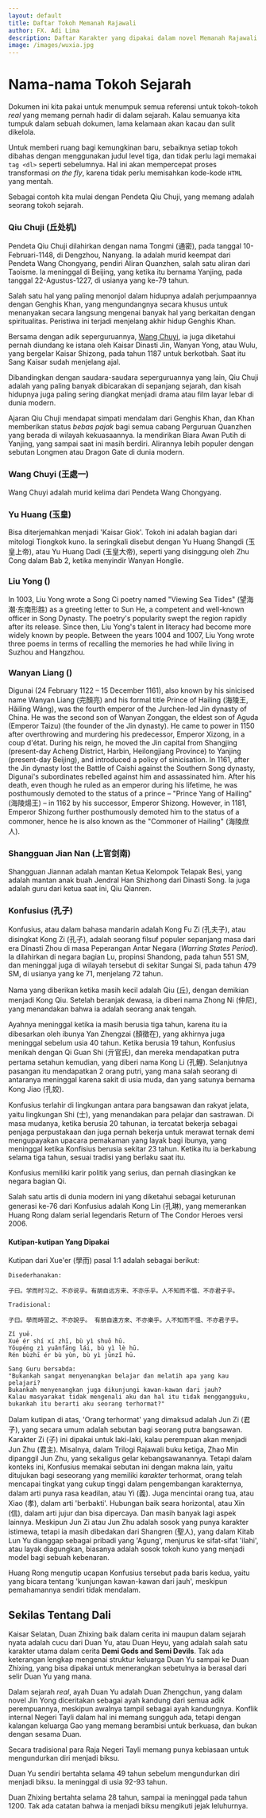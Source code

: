 ```yaml
---
layout: default
title: Daftar Tokoh Memanah Rajawali
author: FX. Adi Lima
description: Daftar Karakter yang dipakai dalam novel Memanah Rajawali.
image: /images/wuxia.jpg
---
```


# Nama-nama Tokoh Sejarah

Dokumen ini kita pakai untuk menumpuk semua referensi untuk tokoh-tokoh _real_ yang memang pernah hadir
di dalam sejarah. Kalau semuanya kita tumpuk dalam sebuah dokumen, lama kelamaan akan kacau dan sulit
dikelola.

Untuk memberi ruang bagi kemungkinan baru, sebaiknya setiap tokoh dibahas dengan menggunakan judul level tiga,
dan tidak perlu lagi memakai `tag <dl>` seperti sebelumnya. Hal ini akan mempercepat proses transformasi
_on the fly_, karena tidak perlu memisahkan kode-kode `HTML` yang mentah.

Sebagai contoh kita mulai dengan Pendeta Qiu Chuji, yang memang adalah seorang tokoh sejarah.


### <a name="qiu-chuji" id="qiu-chuji">Qiu Chuji (丘处机)</a>

Pendeta Qiu Chuji dilahirkan dengan nama Tongmi (通密), pada tanggal 10-Februari-1148, di Dengzhou, Nanyang.
Ia adalah murid keempat dari Pendeta Wang Chongyang, pendiri Aliran Quanzhen, salah satu aliran dari 
Taoisme. Ia meninggal di Beijing, yang ketika itu bernama Yanjing, pada tanggal 22-Agustus-1227, di usianya
yang ke-79 tahun.

Salah satu hal yang paling menonjol dalam hidupnya adalah perjumpaannya dengan Genghis Khan, yang mengundangnya
secara khusus untuk menanyakan secara langsung mengenai banyak hal yang berkaitan dengan spiritualitas. Peristiwa
ini terjadi menjelang akhir hidup Genghis Khan.

Bersama dengan adik seperguruannya, [Wang Chuyi](#wang-chuyi), ia juga diketahui pernah diundang ke istana oleh 
Kaisar Dinasti Jin, Wanyan Yong, atau Wulu, yang bergelar Kaisar Shizong, pada tahun 1187 untuk berkotbah. 
Saat itu Sang Kaisar sudah menjelang ajal.

Dibandingkan dengan saudara-saudara seperguruannya yang lain, Qiu Chuji adalah yang paling banyak dibicarakan
di sepanjang sejarah, dan kisah hidupnya juga paling sering diangkat menjadi drama atau film layar lebar 
di dunia modern.

Ajaran Qiu Chuji mendapat simpati mendalam dari Genghis Khan, dan Khan memberikan status _bebas pajak_ bagi semua
cabang Perguruan Quanzhen yang berada di wilayah kekuasaannya. Ia mendirikan Biara Awan Putih di Yanjing, yang
sampai saat ini masih berdiri. Alirannya lebih populer dengan sebutan Longmen atau Dragon Gate di dunia modern.

### <a name="wang-chuyi" id="wang-chuyi">Wang Chuyi (王處一)</a>

Wang Chuyi adalah murid kelima dari Pendeta Wang Chongyang.


### <a name="yu-huang" id="yu-huang">Yu Huang (玉皇)</a>

Bisa diterjemahkan menjadi 'Kaisar Giok'. Tokoh ini adalah bagian dari mitologi Tiongkok kuno. Ia seringkali disebut
dengan Yu Huang Shangdi (玉皇上帝), atau Yu Huang Dadi (玉皇大帝), seperti yang disinggung oleh Zhu Cong dalam Bab 2,
ketika menyindir Wanyan Honglie.


### <a name="liu-yong" id="liu-yong">Liu Yong ()</a>

In 1003, Liu Yong wrote a Song Ci poetry named "Viewing Sea Tides" (望海潮·东南形胜) as a greeting letter to Sun He, a competent and well-known officer in Song Dynasty. The poetry's popularity swept the region rapidly after its release. 
Since then, Liu Yong's talent in literacy had become more widely known by people. Between the years 1004 and 1007, Liu Yong wrote three poems in terms of recalling the memories he had while living in Suzhou and Hangzhou.


### <a name="wanyan-liang" id="wanyan-liang">Wanyan Liang ()</a>

Digunai (24 February 1122 – 15 December 1161), also known by his sinicised name Wanyan Liang (完顏亮) and his formal title Prince of Hailing (海陵王, Hǎilíng Wáng), was the fourth emperor of the Jurchen-led Jin dynasty of China. He was the second son of Wanyan Zonggan, the eldest son of Aguda (Emperor Taizu) (the founder of the Jin dynasty). He came to power in 1150 after overthrowing and murdering his predecessor, Emperor Xizong, in a coup d'état. During his reign, he moved the Jin capital from Shangjing (present-day Acheng District, Harbin, Heilongjiang Province) to Yanjing (present-day Beijing), and introduced a policy of sinicisation. In 1161, after the Jin dynasty lost the Battle of Caishi against the Southern Song dynasty, Digunai's subordinates rebelled against him and assassinated him. After his death, even though he ruled as an emperor during his lifetime, he was posthumously demoted to the status of a prince – "Prince Yang of Hailing" (海陵煬王) – in 1162 by his successor, Emperor Shizong. However, in 1181, Emperor Shizong further posthumously demoted him to the status of a commoner, hence he is also known as the "Commoner of Hailing" (海陵庶人).

### <a name="" id="">Shangguan Jian Nan (上官剑南)</a>

Shangguan Jiannan adalah mantan Ketua Kelompok Telapak Besi, yang adalah mantan anak buah Jendral Han Shizhong dari
Dinasti Song. Ia juga adalah guru dari ketua saat ini, Qiu Qianren.


### <a name="kong-zi" id="kong-zi">Konfusius (孔子)</a>

Konfusius, atau dalam bahasa mandarin adalah Kong Fu Zi (孔夫子), atau disingkat Kong Zi (孔子), adalah seorang filsuf populer
sepanjang masa dari era Dinasti Zhou di masa Peperangan Antar Negara (_Warring States Period_). Ia dilahirkan di negara bagian Lu,
propinsi Shandong, pada tahun 551 SM, dan meninggal juga di wilayah tersebut di sekitar Sungai Si, pada tahun 479 SM, di usianya
yang ke 71, menjelang 72 tahun.

Nama yang diberikan ketika masih kecil adalah Qiu (丘), dengan demikian menjadi Kong Qiu. Setelah beranjak dewasa, ia diberi
nama Zhong Ni (仲尼), yang menandakan bahwa ia adalah seorang anak tengah.

Ayahnya meninggal ketika ia masih berusia tiga tahun, karena itu ia dibesarkan oleh ibunya Yan Zhengzai (顏徵在), yang akhirnya
juga meninggal sebelum usia 40 tahun. Ketika berusia 19 tahun, Konfusius menikah dengan Qi Guan Shi (亓官氏), dan mereka 
mendapatkan putra pertama setahun kemudian, yang diberi nama Kong Li (孔鯉). Selanjutnya pasangan itu mendapatkan 2 orang
putri, yang mana salah seorang di antaranya meninggal karena sakit di usia muda, dan yang satunya bernama Kong Jiao (孔姣).

Konfusius terlahir di lingkungan antara para bangsawan dan rakyat jelata, yaitu lingkungan Shi (士), yang menandakan para pelajar
dan sastrawan. Di masa mudanya, ketika berusia 20 tahunan, ia tercatat bekerja sebagai penjaga perpustakaan dan juga pernah 
bekerja untuk merawat ternak demi mengupayakan upacara pemakaman yang layak bagi ibunya, yang meninggal ketika Konfisius berusia
sekitar 23 tahun. Ketika itu ia berkabung selama tiga tahun, sesuai tradisi yang berlaku saat itu.

Konfusius memiliki karir politik yang serius, dan pernah diasingkan ke negara bagian Qi.

Salah satu artis di dunia modern ini yang diketahui sebagai keturunan generasi ke-76 dari Konfusius adalah Kong Lin (孔琳), yang
memerankan Huang Rong dalam serial legendaris Return of The Condor Heroes versi 2006.

#### <a name="kutipan-lunyu" id="kutipan-lunyu">Kutipan-kutipan Yang Dipakai</a>

Kutipan dari Xue'er (學而) pasal 1:1 adalah sebagai berikut:

```
Disederhanakan:

子曰。学而时习之、不亦说乎。有朋自远方来、不亦乐乎。人不知而不愠、不亦君子乎。

Tradisional:

子曰。學而時習之、不亦說乎。 有朋自遠方來、不亦樂乎。人不知而不慍、不亦君子乎。

Zǐ yuē. 
Xué ér shí xí zhī, bù yì shuō hū. 
Yǒupéng zì yuǎnfāng lái, bù yì lè hū. 
Rén bùzhī ér bù yùn, bù yì jūnzǐ hū.

Sang Guru bersabda:
"Bukankah sangat menyenangkan belajar dan melatih apa yang kau pelajari?
Bukankah menyenangkan juga dikunjungi kawan-kawan dari jauh?
Kalau masyarakat tidak mengenali aku dan hal itu tidak menggangguku,
bukankah itu berarti aku seorang terhormat?"

```

Dalam kutipan di atas, 'Orang terhormat' yang dimaksud adalah Jun Zi (君子), yang secara umum adalah sebutan bagi seorang putra 
bangsawan. Karakter Zi (子) ini dipakai untuk laki-laki, kalau perempuan akan menjadi Jun Zhu (君主). Misalnya, dalam Trilogi
Rajawali buku ketiga, Zhao Min dipanggil Jun Zhu, yang sekaligus gelar kebangsawanannya. Tetapi dalam konteks ini, Konfusius
memakai sebutan ini dengan makna lain, yaitu ditujukan bagi seseorang yang memiliki _karakter_ terhormat, orang telah mencapai
tingkat yang cukup tinggi dalam pengembangan karakternya, dalam arti punya rasa keadilan, atau Yi (義). Juga mencintai orang
tua, atau Xiao (孝), dalam arti 'berbakti'. Hubungan baik seara horizontal, atau Xin (信), dalam arti jujur dan bisa dipercaya.
Dan masih banyak lagi aspek lainnya. Meskipun Jun Zi atau Jun Zhu adalah sosok yang punya karakter istimewa, tetapi ia masih
dibedakan dari Shangren (聖人), yang dalam Kitab Lun Yu dianggap sebagai pribadi yang 'Agung', menjurus ke sifat-sifat 'ilahi',
atau layak diagungkan, biasanya adalah sosok tokoh kuno yang menjadi model bagi sebuah kebenaran.

Huang Rong mengutip ucapan Konfusius tersebut pada baris kedua, yaitu yang bicara tentang 'kunjungan kawan-kawan dari jauh',
meskipun pemahamannya sendiri tidak mendalam.

## Sekilas Tentang Dali

Kaisar Selatan, Duan Zhixing baik dalam cerita ini maupun dalam sejarah nyata adalah cucu dari Duan Yu, atau Duan Heyu, yang
adalah salah satu karakter utama dalam cerita **Demi Gods and Semi Devils**. Tak ada keterangan lengkap mengenai struktur
keluarga Duan Yu sampai ke Duan Zhixing, yang bisa dipakai untuk menerangkan sebetulnya ia berasal dari selir Duan Yu yang 
mana. 

Dalam sejarah _real_, ayah Duan Yu adalah Duan Zhengchun, yang dalam novel Jin Yong diceritakan sebagai ayah kandung dari
semua adik perempuannya, meskipun awalnya tampil sebagai ayah kandungnya. Konflik internal Negeri Tayli dalam hal ini 
memang sungguh ada, tetapi dengan kalangan keluarga Gao yang memang berambisi untuk berkuasa, dan bukan dengan sesama Duan.

Secara tradisional para Raja Negeri Tayli memang punya kebiasaan untuk mengundurkan diri menjadi biksu.

Duan Yu sendiri bertahta selama 49 tahun sebelum mengundurkan diri menjadi biksu. Ia meninggal di usia 92-93 tahun.

Duan Zhixing bertahta selama 28 tahun, sampai ia meninggal pada tahun 1200. Tak ada catatan bahwa ia menjadi biksu mengikuti
jejak leluhurnya.

